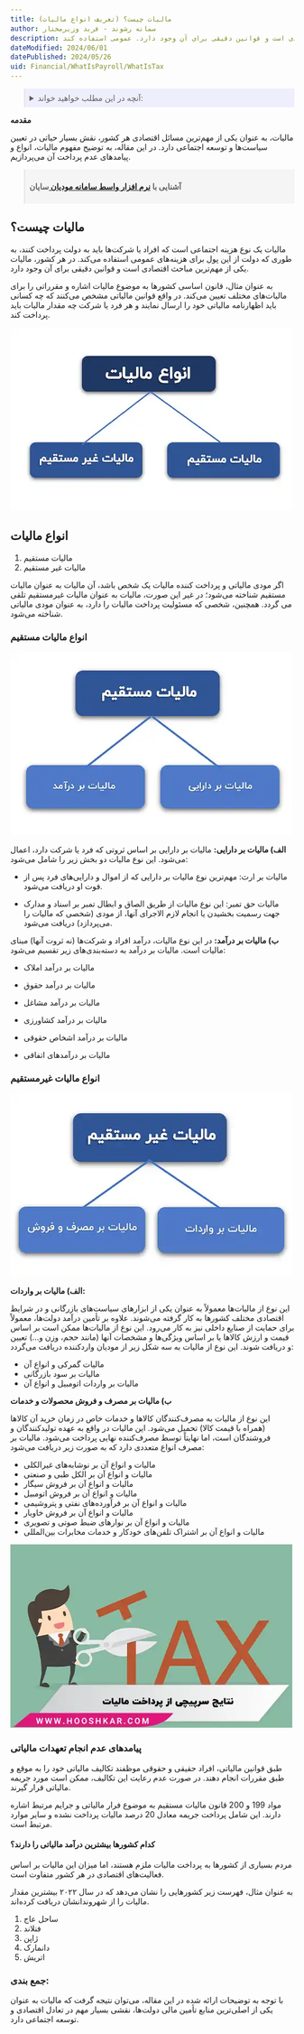 ```yaml
---
title: مالیات چیست؟ (تعریف انواع مالیات)
author: سمانه رشوند - فربد وزیرمختار
description: مالیات یک نوع هزینه اجتماعی است که افراد یا شرکت‌ها باید به دولت پرداخت کنند، به طوری که دولت از این پول برای هزینه‌های عمومی استفاده می‌کند. در هر کشور، مالیات یکی از مهم‌ترین مباحث اقتصادی است و قوانین دقیقی برای آن وجود دارد. عمومی استفاده کند.
dateModified: 2024/06/01
datePublished: 2024/05/26
uid: Financial/WhatIsPayroll/WhatIsTax
---
```


<blockquote style="background-color:#eeeefc; padding:0.5rem">
<details>
   <summary>آنچه در این مطلب خواهید خواند:</summary>
  <ul>
    <li>مالیات چیست</li>
    <li>انواع مالیات‌</li>
    <li>انواع مالیات مستقیم</li>
    <li>انواع مالیات غیر مستقیم</li>
    <li>پیامدهای عدم انجام تعهدات مالیاتی</li>
    <li>کدام کشورها بیشترین درآمد مالیاتی را دارند</li>
    <li>جمع بندی</li>
  </ul>
</details>
</blockquote>

**مقدمه**

مالیات، به عنوان یکی از مهم‌ترین مسائل اقتصادی هر کشور، نقش بسیار حیاتی در تعیین سیاست‌ها و توسعه اجتماعی دارد.
در این مقاله، به توضیح مفهوم مالیات، انواع و پیامدهای عدم پرداخت آن می‌پردازیم.

<blockquote style="background-color:#f5f5f5; padding:0.5rem">
<p><strong>آشنایی با <a href="https://www.hooshkar.com/Software/Sayan/Module/TpTaxGov" target="_blank">نرم افزار واسط سامانه مودیان
</a> سایان</strong></p></blockquote>

## مالیات چیست؟

مالیات یک نوع هزینه اجتماعی است که افراد یا شرکت‌ها باید به دولت پرداخت کنند، به طوری که دولت از این پول برای هزینه‌های عمومی استفاده می‌کند. در هر کشور، مالیات یکی از مهم‌ترین مباحث اقتصادی است و قوانین دقیقی برای آن وجود دارد. 

به عنوان مثال، قانون اساسی کشورها به موضوع مالیات اشاره و مقرراتی را برای مالیات‌های مختلف تعیین می‌کند. در واقع قوانین مالیاتی مشخص می‌کنند که چه کسانی باید اظهارنامه مالیاتی خود را ارسال نمایند و هر فرد یا شرکت چه مقدار مالیات باید پرداخت کند.

![انواع مالیات](./Images/TypesOfTaxes.webp)

## انواع مالیات‌

1.	مالیات مستقیم 
2.	مالیات غیر مستقیم 

اگر مودی مالیاتی و پرداخت کننده مالیات یک شخص باشد، آن مالیات به عنوان مالیات مستقیم شناخته می‌شود؛ در غیر این صورت، مالیات به عنوان مالیات غیرمستقیم تلقی می گردد. 
همچنین، شخصی که مسئولیت پرداخت مالیات را دارد، به عنوان مودی مالیاتی شناخته می‌شود.

### انواع مالیات مستقیم

![انواع مالیات مستقیم](./Images/DirectTax.webp)

**الف) مالیات بر دارایی:** مالیات بر دارایی بر اساس ثروتی که فرد یا شرکت دارد، اعمال می‌شود. این نوع مالیات دو بخش زیر را شامل می‌شود:

- مالیات بر ارث: مهم‌ترین نوع مالیات بر دارایی که از اموال و دارایی‌های فرد پس از فوت او دریافت می‌شود.

- مالیات حق تمبر: این نوع مالیات از طریق الصاق و ابطال تمبر بر اسناد و مدارک جهت رسمیت بخشیدن یا انجام لازم الاجرای آنها، از مودی (شخصی که مالیات را می‌پردازد) دریافت می‌شود.

**ب) مالیات بر درآمد:** در این نوع مالیات، درآمد افراد و شرکت‌ها (نه ثروت آنها) مبنای مالیات است. مالیات بر درآمد به دسته‌بندی‌های زیر تقسیم می‌شود:

- مالیات بر درآمد املاک
- مالیات بر درآمد حقوق

- مالیات بر درآمد مشاغل

-	مالیات بر درآمد کشاورزی

-	مالیات بر درآمد اشخاص حقوقی

-	مالیات بر درآمدهای اتفاقی

### انواع مالیات غیرمستقیم

![انواع مالیات غیر مستقیم](./Images/indirectTax.webp)

**الف) مالیات بر واردات:**

این نوع از مالیات‌ها معمولاً به عنوان یکی از ابزارهای سیاست‌های بازرگانی و در شرایط اقتصادی مختلف کشورها به کار گرفته می‌شوند. علاوه بر تأمین درآمد دولت‌ها، معمولاً برای حمایت از صنایع داخلی نیز به کار می‌رود. این نوع از مالیات‌ها ممکن است بر اساس قیمت و ارزش کالاها یا بر اساس ویژگی‌ها و مشخصات آنها (مانند حجم، وزن و...) تعیین و دریافت شوند. این نوع از مالیات به سه شکل زیر از مودیان 
واردکننده دریافت می‌گردد:

-	مالیات گمرکی و انواع آن
-	مالیات بر سود بازرگانی
-	مالیات بر واردات اتومبیل و انواع آن

**ب) مالیات بر مصرف و فروش محصولات و خدمات**

این نوع از مالیات به مصرف‌کنندگان کالاها و خدمات خاص در زمان خرید آن کالاها (همراه با قیمت کالا) تحمیل می‌شود. این مالیات در واقع به عهده تولیدکنندگان و فروشندگان است، اما نهایتاً توسط مصرف‌کننده نهایی پرداخت می‌شود. مالیات بر مصرف انواع متعددی دارد که به صورت زیر دریافت می‌شود:

- مالیات و انواع آن بر نوشابه‌های غیرالکلی
-	مالیات و انواع آن بر الکل طبی و صنعتی
-	مالیات و انواع آن بر فروش سیگار
-	مالیات و انواع آن بر فروش اتومبیل
-	مالیات و انواع آن بر فرآورده‌های نفتی و پتروشیمی
-	مالیات و انواع آن بر فروش خاویار
-	مالیات و انواع آن بر نوارهای ضبط صوتی و تصویری
-	مالیات و انواع آن بر اشتراک تلفن‌های خودکار و خدمات مخابرات بین‌المللی

![نتایج سرپیچی از پرداخت مالیات](./Images/WhatIsTax.webp)

### پیامدهای عدم انجام تعهدات مالیاتی
طبق قوانین مالیاتی، افراد حقیقی و حقوقی موظفند تکالیف مالیاتی خود را به موقع و طبق مقررات انجام دهند. در صورت عدم رعایت این تکالیف، ممکن است مورد جریمه مالیاتی قرار گیرند.

مواد 199 و 200 قانون مالیات مستقیم به موضوع فرار مالیاتی و جرایم مرتبط اشاره دارند. این شامل پرداخت جریمه معادل 20 درصد مالیات پرداخت نشده و سایر موارد مرتبط است.

#### کدام کشورها بیشترین درآمد مالیاتی را دارند؟

مردم بسیاری از کشورها به پرداخت مالیات ملزم هستند، اما میزان این مالیات بر اساس فعالیت‌های اقتصادی در هر کشور متفاوت است. 

به عنوان مثال، فهرست زیر کشورهایی را نشان می‌دهد که در سال ۲۰۲۲ بیشترین مقدار مالیات را از شهروندانشان دریافت کرده‌اند.
1.	ساحل عاج
2.	فنلاند 
3.	ژاپن 
4.	دانمارک 
5.	اتریش 

### جمع بندی:

با توجه به توضیحات ارائه شده در این مقاله، می‌توان نتیجه گرفت که مالیات به عنوان یکی از اصلی‌ترین منابع تأمین مالی دولت‌ها، نقشی بسیار مهم در تعادل اقتصادی و توسعه اجتماعی دارد.